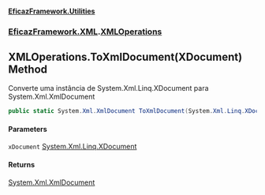 #### [EficazFramework.Utilities](EficazFrameworkUtilities.md 'EficazFramework Utilities')
### [EficazFramework.XML](EficazFrameworkUtilities.md#EficazFramework.XML 'EficazFramework.XML').[XMLOperations](XMLOperations.md 'EficazFramework.XML.XMLOperations')

## XMLOperations.ToXmlDocument(XDocument) Method

Converte uma instância de System.Xml.Linq.XDocument para System.Xml.XmlDocument

```csharp
public static System.Xml.XmlDocument ToXmlDocument(System.Xml.Linq.XDocument xDocument);
```
#### Parameters

<a name='EficazFramework.XML.XMLOperations.ToXmlDocument(System.Xml.Linq.XDocument).xDocument'></a>

`xDocument` [System.Xml.Linq.XDocument](https://docs.microsoft.com/en-us/dotnet/api/System.Xml.Linq.XDocument 'System.Xml.Linq.XDocument')

#### Returns
[System.Xml.XmlDocument](https://docs.microsoft.com/en-us/dotnet/api/System.Xml.XmlDocument 'System.Xml.XmlDocument')